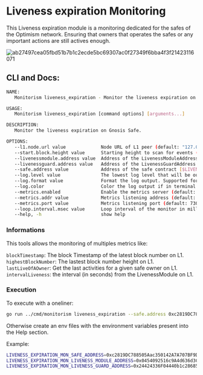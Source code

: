 # Liveness expiration Monitoring

This Liveness expiration module is a monitoring dedicated for the safes of the Optimism network.
Ensuring that owners that operates the safes or any important actions are still actives enough.

![ab27497cea05fbd51b7b1c2ecde5bc69307ac0f27349f6bba4f3f21423116071](https://github.com/ethereum-optimism/monitorism/assets/23560242/af7a7e29-fff5-4df3-82f0-94c2f28fde84)

## CLI and Docs:

```bash
NAME:
   Monitorism liveness_expiration - Monitor the liveness expiration on Gnosis Safe.

USAGE:
   Monitorism liveness_expiration [command options] [arguments...]

DESCRIPTION:
   Monitor the liveness expiration on Gnosis Safe.

OPTIONS:
   --l1.node.url value             Node URL of L1 peer (default: "127.0.0.1:8545") [$LIVENESS_EXPIRATION_MON_L1_NODE_URL]
   --start.block.height value      Starting height to scan for events (still not implemented for now.. The monitoring will start at the last block number) (default: 0) [$LIVENESS_EXPIRATION_MON_START_BLOCK_HEIGHT]
   --livenessmodule.address value  Address of the LivenessModuleAddress contract [$LIVENESS_EXPIRATION_MON_LIVENESS_MODULE_ADDRESS]
   --livenessguard.address value   Address of the LivenessGuardAddress contract [$LIVENESS_EXPIRATION_MON_LIVENESS_GUARD_ADDRESS]
   --safe.address value            Address of the safe contract [$LIVENESS_EXPIRATION_MON_SAFE_ADDRESS]
   --log.level value               The lowest log level that will be output (default: INFO) [$MONITORISM_LOG_LEVEL]
   --log.format value              Format the log output. Supported formats: 'text', 'terminal', 'logfmt', 'json', 'json-pretty', (default: text) [$MONITORISM_LOG_FORMAT]
   --log.color                     Color the log output if in terminal mode (default: false) [$MONITORISM_LOG_COLOR]
   --metrics.enabled               Enable the metrics server (default: false) [$MONITORISM_METRICS_ENABLED]
   --metrics.addr value            Metrics listening address (default: "0.0.0.0") [$MONITORISM_METRICS_ADDR]
   --metrics.port value            Metrics listening port (default: 7300) [$MONITORISM_METRICS_PORT]
   --loop.interval.msec value      Loop interval of the monitor in milliseconds (default: 60000) [$MONITORISM_LOOP_INTERVAL_MSEC]
   --help, -h                      show help
```

### Informations

This tools allows the monitoring of multiples metrics like:

`blockTimestamp`: The block Timestamp of the latest block number on L1.
`highestBlockNumber`: The lastest block number height on L1.
`lastLiveOfAOwner`: Get the last activities for a given safe owner on L1.
`intervalLiveness`: the interval (in seconds) from the LivenessModule on L1.

### Execution

To execute with a oneliner:

```bash
go run ../cmd/monitorism liveness_expiration --safe.address 0xc2819DC788505Aac350142A7A707BF9D03E3Bd03 --l1.node.url https://MySuperRPC --loop.interval.msec 12000 --livenessmodule.address 0x0454092516c9A4d636d3CAfA1e82161376C8a748 --livenessguard.address 0x24424336F04440b1c28685a38303aC33C9D14a25
```

Otherwise create an env files with the environment variables present into the Help section.

Example:

```bash
LIVENESS_EXPIRATION_MON_SAFE_ADDRESS=0xc2819DC788505Aac350142A7A707BF9D03E3Bd03
LIVENESS_EXPIRATION_MON_LIVENESS_MODULE_ADDRESS=0x0454092516c9A4d636d3CAfA1e82161376C8a748
LIVENESS_EXPIRATION_MON_LIVENESS_GUARD_ADDRESS=0x24424336F04440b1c28685a38303aC33C9D14a25
```
